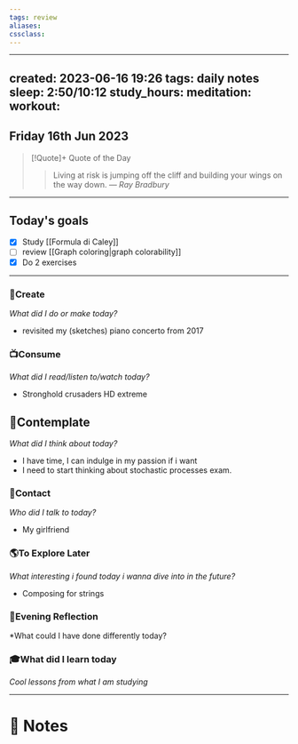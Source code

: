 ```yaml
---
tags: review
aliases:
cssclass:
---
```

 
---
created: 2023-06-16 19:26
tags: daily notes
sleep: 2:50/10:12
study_hours: 
meditation: 
workout:
---


## Friday 16th Jun 2023


> [!Quote]+ Quote of the Day  
> > Living at risk is jumping off the cliff and building your wings on the way down.
> — <cite>Ray Bradbury</cite>

--- 
## Today's goals

- [x] Study [[Formula di Caley]]
- [ ] review [[Graph coloring|graph colorability]]
- [x] Do 2 exercises

---

### 🎨Create
*What did I do or make today?*
- revisited my (sketches) piano concerto from 2017
  
### 📺Consume
*What did I read/listen to/watch today?*
- Stronghold crusaders HD extreme
  
## 💭Contemplate
*What did I think about today?*
- I have time, I can indulge in my passion if i want
- I need to start thinking about stochastic processes exam.

### 👬Contact
*Who did I talk to today?*
- My girlfriend
  
### 🌎To Explore Later
*What interesting i found today i wanna dive into in the future?*
- Composing for strings

### 🌃Evening Reflection
*What could I have done differently today?


### 🎓What did I learn today
*Cool lessons from what I am studying*

---
# 📝 Notes


